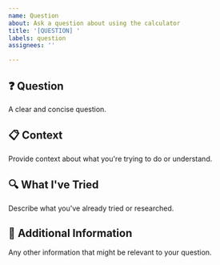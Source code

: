 ```yaml
---
name: Question
about: Ask a question about using the calculator
title: '[QUESTION] '
labels: question
assignees: ''

---
```


## ❓ Question
A clear and concise question.

## 📋 Context
Provide context about what you're trying to do or understand.

## 🔍 What I've Tried
Describe what you've already tried or researched.

## 📝 Additional Information
Any other information that might be relevant to your question.
